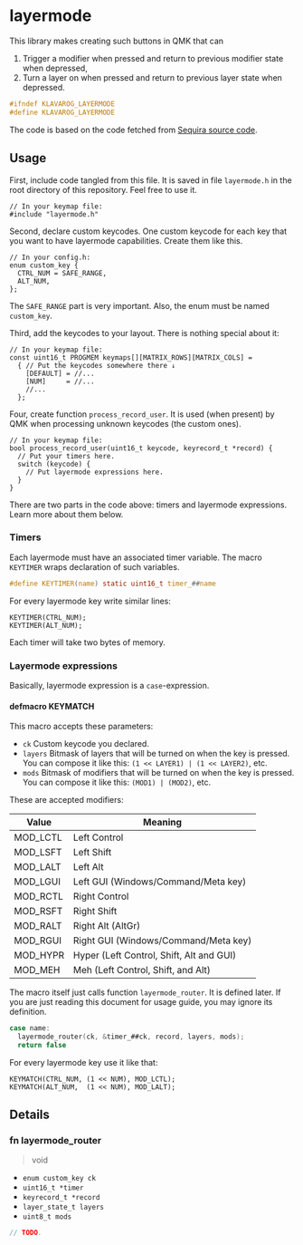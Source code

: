 # layermode

This library makes creating such buttons in QMK that can

1. Trigger a modifier when pressed and return to previous modifier state when depressed,
2. Turn a layer on when pressed and return to previous layer state when depressed.

```c
#ifndef KLAVAROG_LAYERMODE
#define KLAVAROG_LAYERMODE
```

The code is based on the code fetched from [Sequira source code](https://github.com/bouncepaw/sequira).

## Usage

First, include code tangled from this file. It is saved in file `layermode.h` in the root directory of this repository. Feel free to use it.

    // In your keymap file:
    #include "layermode.h"

Second, declare custom keycodes. One custom keycode for each key that you want to have layermode capabilities. Create them like this.

    // In your config.h:
    enum custom_key {
      CTRL_NUM = SAFE_RANGE,
      ALT_NUM,
    };

The `SAFE_RANGE` part is very important. Also, the enum must be named `custom_key`.

Third, add the keycodes to your layout. There is nothing special about it:

    // In your keymap file:
    const uint16_t PROGMEM keymaps[][MATRIX_ROWS][MATRIX_COLS] =
      { // Put the keycodes somewhere there ↓
        [DEFAULT] = //...
        [NUM]     = //...
        //...
      };

Four, create function `process_record_user`. It is used (when present) by QMK when processing unknown keycodes (the custom ones).

    // In your keymap file:
    bool process_record_user(uint16_t keycode, keyrecord_t *record) {
      // Put your timers here.
      switch (keycode) {
        // Put layermode expressions here.
      }
    }

There are two parts in the code above: timers and layermode expressions. Learn more about them below.

### Timers

Each layermode must have an associated timer variable. The macro `KEYTIMER` wraps declaration of such variables.

```c
#define KEYTIMER(name) static uint16_t timer_##name
```

For every layermode key write similar lines:

    KEYTIMER(CTRL_NUM);
    KEYTIMER(ALT_NUM);

Each timer will take two bytes of memory.

### Layermode expressions

Basically, layermode expression is a `case`-expression.

#### defmacro KEYMATCH

This macro accepts these parameters:

- `ck`
  Custom keycode you declared.
- `layers`
  Bitmask of layers that will be turned on when the key is pressed. You can compose it like this: `(1 << LAYER1) | (1 << LAYER2)`, etc.
- `mods`
  Bitmask of modifiers that will be turned on when the key is pressed. You can compose it like this: `(MOD1) | (MOD2)`, etc.

These are accepted modifiers:

| Value    | Meaning |
|----------|---------|
| MOD_LCTL | Left Control |
| MOD_LSFT | Left Shift |
| MOD_LALT | Left Alt |
| MOD_LGUI | Left GUI (Windows/Command/Meta key) |
| MOD_RCTL | Right Control |
| MOD_RSFT | Right Shift |
| MOD_RALT | Right Alt (AltGr) |
| MOD_RGUI | Right GUI (Windows/Command/Meta key) |
| MOD_HYPR | Hyper (Left Control, Shift, Alt and GUI) |
| MOD_MEH  | Meh (Left Control, Shift, and Alt) |

The macro itself just calls function `layermode_router`. It is defined later. If you are just reading this document for usage guide, you may ignore its definition.

```c
case name:
  layermode_router(ck, &timer_##ck, record, layers, mods);
  return false
```

For every layermode key use it like that:

    KEYMATCH(CTRL_NUM, (1 << NUM), MOD_LCTL);
    KEYMATCH(ALT_NUM,  (1 << NUM), MOD_LALT);

## Details

### fn layermode_router
> void

- `enum custom_key ck`
- `uint16_t *timer`
- `keyrecord_t *record`
- `layer_state_t layers`
- `uint8_t mods`


```c
// TODO.
```
